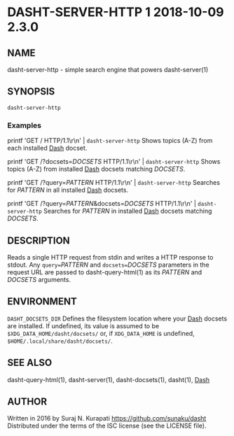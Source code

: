 # DASHT-SERVER-HTTP 1           2018-10-09                            2.3.0

## NAME

dasht-server-http - simple search engine that powers dasht-server(1)

## SYNOPSIS

`dasht-server-http`

### Examples

printf 'GET / HTTP/1.1\r\n' | `dasht-server-http`
  Shows topics (A-Z) from each installed [Dash] docset.

printf 'GET /?docsets=*DOCSETS* HTTP/1.1\r\n' | `dasht-server-http`
  Shows topics (A-Z) from installed [Dash] docsets matching *DOCSETS*.

printf 'GET /?query=*PATTERN* HTTP/1.1\r\n' | `dasht-server-http`
  Searches for *PATTERN* in all installed [Dash] docsets.

printf 'GET /?query=*PATTERN*&docsets=*DOCSETS* HTTP/1.1\r\n' | `dasht-server-http`
  Searches for *PATTERN* in installed [Dash] docsets matching *DOCSETS*.

## DESCRIPTION

Reads a single HTTP request from stdin and writes a HTTP response to stdout.
Any `query=`*PATTERN* and `docsets=`*DOCSETS* parameters in the request URL
are passed to dasht-query-html(1) as its *PATTERN* and *DOCSETS* arguments.

## ENVIRONMENT

`DASHT_DOCSETS_DIR`
  Defines the filesystem location where your [Dash] docsets are installed.
  If undefined, its value is assumed to be `$XDG_DATA_HOME/dasht/docsets/`
  or, if `XDG_DATA_HOME` is undefined, `$HOME/.local/share/dasht/docsets/`.

## SEE ALSO

dasht-query-html(1), dasht-server(1), dasht-docsets(1), dasht(1), [Dash]

[Dash]: https://kapeli.com/dash

## AUTHOR

Written in 2016 by Suraj N. Kurapati <https://github.com/sunaku/dasht>
Distributed under the terms of the ISC license (see the LICENSE file).